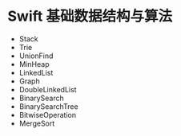 # Swift 基础数据结构与算法

- Stack
- Trie
- UnionFind
- MinHeap
- LinkedList
- Graph
- DoubleLinkedList
- BinarySearch
- BinarySearchTree
- BitwiseOperation
- MergeSort